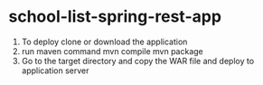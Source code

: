 school-list-spring-rest-app
===========================
1. To deploy clone or download the application
2. run maven command 
   mvn compile
   mvn package
3. Go to the target directory and copy the WAR file and deploy to application server

   
   